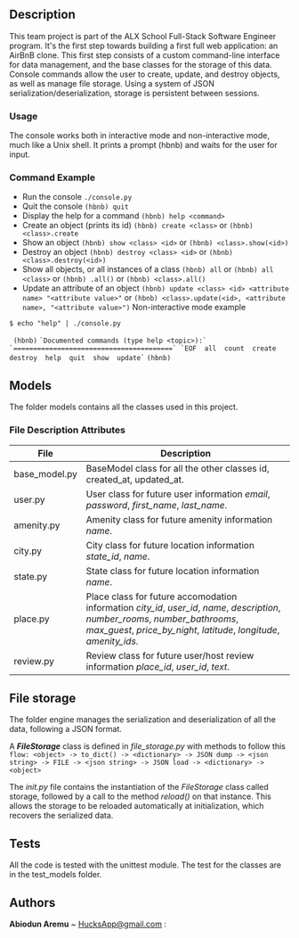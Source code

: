 ## Description ##
This team project is part of the ALX School Full-Stack Software Engineer program. It's the first step towards building a first full web application: an AirBnB clone. This first step consists of a custom command-line interface for data management, and the base classes for the storage of this data. Console commands allow the user to create, update, and destroy objects, as well as manage file storage. Using a system of JSON serialization/deserialization, storage is persistent between sessions.

### Usage ###
The console works both in interactive mode and non-interactive mode, much like a Unix shell. It prints a prompt (hbnb) and waits for the user for input.

### Command	Example
* Run the console	`./console.py`
* Quit the console	`(hbnb) quit`
* Display the help for a command	`(hbnb) help <command>`
* Create an object (prints its id)	`(hbnb) create <class>` or `(hbnb) <class>.create`
* Show an object	`(hbnb) show <class> <id>` or `(hbnb) <class>.show(<id>)`
* Destroy an object	`(hbnb) destroy <class> <id>` or `(hbnb) <class>.destroy(<id>)`
* Show all objects, or all instances of a class	`(hbnb) all` or `(hbnb) all <class>` or `(hbnb) .all()` or `(hbnb) <class>.all()`
* Update an attribute of an object	`(hbnb) update <class> <id> <attribute name> "<attribute value>"` or `(hbnb) <class>.update(<id>, <attribute name>, "<attribute value>")`
Non-interactive mode example

`$ echo "help" | ./console.py`
 
 ` (hbnb)`
``
  `Documented commands (type help <topic>):`
  `========================================`
  `EOF  all  count  create  destroy  help  quit  show  update`
``
  `(hbnb)`


## Models
The folder models contains all the classes used in this project.

### File	Description	Attributes

File                  | Description
----------------------|---------------------------------------------------------------------------
base_model.py         |	BaseModel class for all the other classes	id, created_at, updated_at.
user.py               | User class for future user information	*email*, *password*, *first_name*, *last_name*.
amenity.py	           | Amenity class for future amenity information	*name*.
city.py	              | City class for future location information	*state_id*, *name*.
state.py    	         | State class for future location information	*name*.
place.py    	         | Place class for future accomodation information	*city_id*, *user_id*, *name*, *description*, *number_rooms*, *number_bathrooms*, *max_guest*,   *price_by_night*, *latitude*, *longitude*, *amenity_ids*.
review.py   	        | Review class for future user/host review information	*place_id*, *user_id*, *text*.


## File storage
The folder engine manages the serialization and deserialization of all the data, following a JSON format.

A ***FileStorage*** class is defined in *file_storage.py* with methods to follow this `flow: <object> -> to_dict() -> <dictionary> -> JSON dump -> <json string> -> FILE -> <json string> -> JSON load -> <dictionary> -> <object>`

The *init.py* file contains the instantiation of the *FileStorage* class called storage, followed by a call to the method *reload()* on that instance. This allows the storage to be reloaded automatically at initialization, which recovers the serialized data.

## Tests
All the code is tested with the unittest module. The test for the classes are in the test_models folder.

## Authors
__Abiodun Aremu__ ~ HucksApp@gmail.com :


